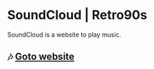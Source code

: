# SoundCloud | Retro90s

SoundCloud is a website to play music.

## 🎶 [Goto website](https://retro90s-soundcloud.netlify.app)

